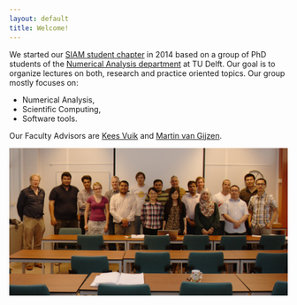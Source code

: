 ```yaml
---
layout: default
title: Welcome!
---
```


We started our [SIAM student chapter] in 2014 based on a group of PhD students of the [Numerical Analysis department] at TU Delft. Our goal is to organize lectures on both, research and practice oriented topics. Our group mostly focuses on:

+ Numerical Analysis,
+ Scientific Computing,
+ Software tools.

Our Faculty Advisors are [Kees Vuik] and [Martin van Gijzen].

<script type="text/javascript" src="//s7.addthis.com/js/300/addthis_widget.js#pubid=ra-53b4281605a00950"></script>

<!-- Go to www.addthis.com/dashboard to customize your tools -->
<div class="addthis_horizontal_follow_toolbox"></div>



![members of the SIAM Student Chapter Delft](/images/group.jpg)

[SIAM student chapter]: https://www.siam.org/students/chapters/
[Kees Vuik]: http://ta.twi.tudelft.nl/users/vuik/
[Martin van Gijzen]: http://ta.twi.tudelft.nl/nw/users/gijzen/
[Numerical Analysis department]: http://www.ewi.tudelft.nl/en/the-faculty/departments/applied-mathematics/numerical-analysis/
